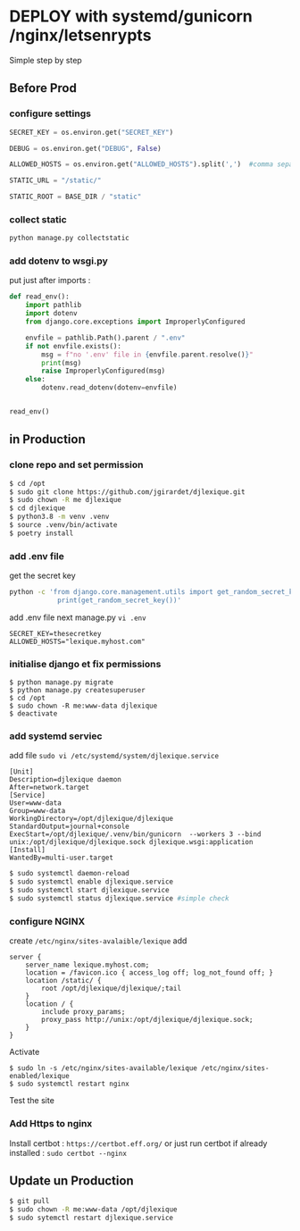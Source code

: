 # DEPLOY with systemd/gunicorn /nginx/letsenrypts

Simple step by step

## Before Prod

### configure settings

```python
SECRET_KEY = os.environ.get("SECRET_KEY")

DEBUG = os.environ.get("DEBUG", False)

ALLOWED_HOSTS = os.environ.get("ALLOWED_HOSTS").split(',')  #comma separeted value : myfiresthhist,234.234.234.324,anotherone

STATIC_URL = "/static/"

STATIC_ROOT = BASE_DIR / "static"
```

### collect static

```bash
python manage.py collectstatic
```

### add dotenv to wsgi.py

put just after imports :

```python
def read_env():
    import pathlib
    import dotenv
    from django.core.exceptions import ImproperlyConfigured

    envfile = pathlib.Path().parent / ".env"
    if not envfile.exists():
        msg = f"no '.env' file in {envfile.parent.resolve()}"
        print(msg)
        raise ImproperlyConfigured(msg)
    else:
        dotenv.read_dotenv(dotenv=envfile)


read_env()
```

## in Production

### clone repo and set permission

```bash
$ cd /opt
$ sudo git clone https://github.com/jgirardet/djlexique.git
$ sudo chown -R me djlexique
$ cd djlexique
$ python3.8 -m venv .venv
$ source .venv/bin/activate
$ poetry install
```

### add .env file

get the secret key
```bash
python -c 'from django.core.management.utils import get_random_secret_key; \
            print(get_random_secret_key())'
```
add .env file next manage.py
`vi .env`
```env
SECRET_KEY=thesecretkey
ALLOWED_HOSTS="lexique.myhost.com"
```

### initialise django et fix permissions
```
$ python manage.py migrate
$ python manage.py createsuperuser
$ cd /opt
$ sudo chown -R me:www-data djlexique
$ deactivate
```

### add systemd serviec
add file `sudo vi /etc/systemd/system/djlexique.service`

```
[Unit]
Description=djlexique daemon
After=network.target
[Service]
User=www-data
Group=www-data
WorkingDirectory=/opt/djlexique/djlexique
StandardOutput=journal+console
ExecStart=/opt/djlexique/.venv/bin/gunicorn  --workers 3 --bind unix:/opt/djlexique/djlexique.sock djlexique.wsgi:application
[Install]
WantedBy=multi-user.target
```

```bash
$ sudo systemctl daemon-reload
$ sudo systemctl enable djlexique.service
$ sudo systemctl start djlexique.service
$ sudo systemctl status djlexique.service #simple check
```

### configure NGINX

create `/etc/nginx/sites-avalaible/lexique`
add
```
server { 
    server_name lexique.myhost.com; 
    location = /favicon.ico { access_log off; log_not_found off; } 
    location /static/ { 
        root /opt/djlexique/djlexique/;tail  
    } 
    location / { 
        include proxy_params; 
        proxy_pass http://unix:/opt/djlexique/djlexique.sock; 
    } 
}
```

Activate
```
$ sudo ln -s /etc/nginx/sites-available/lexique /etc/nginx/sites-enabled/lexique
$ sudo systemctl restart nginx
```

Test the site

### Add Https to nginx

Install certbot : `https://certbot.eff.org/`
or just run certbot if already installed : `sudo certbot --nginx`


## Update un Production
```bash
$ git pull
$ sudo chown -R me:www-data /opt/djlexique
$ sudo sytemctl restart djlexique.service
```



